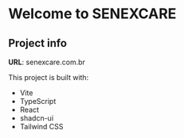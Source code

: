 # Welcome to SENEXCARE

## Project info

**URL**: senexcare.com.br

This project is built with:

- Vite
- TypeScript
- React
- shadcn-ui
- Tailwind CSS
